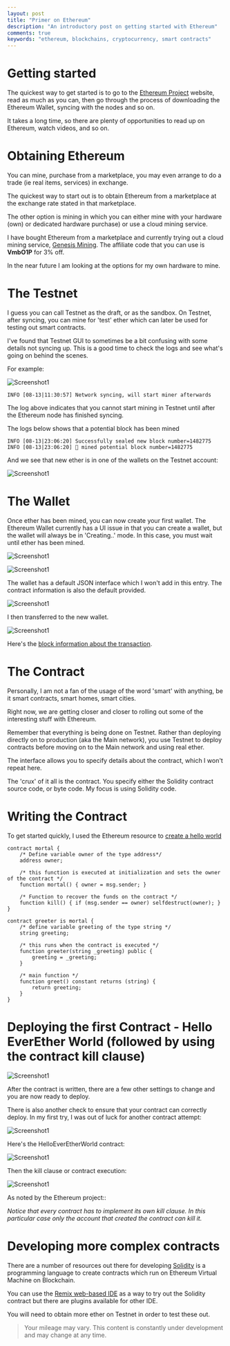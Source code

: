 ```yaml
---
layout: post
title: "Primer on Ethereum"
description: "An introductory post on getting started with Ethereum"
comments: true
keywords: "ethereum, blockchains, cryptocurrency, smart contracts"
---
```



# Getting started

The quickest way to get started is to go to the
[Ethereum Project](https://www.ethereum.org/) website, read as much as you can,
then go through the process of downloading the Ethereum Wallet, syncing with
the nodes and so on.

It takes a long time, so there are plenty of opportunities to read up on
Ethereum, watch videos, and so on.


# Obtaining Ethereum

You can mine, purchase from a marketplace, you may even arrange to do a trade
(ie real items, services) in exchange.

The quickest way to start out is to obtain Ethereum from a marketplace at the
exchange rate stated in that marketplace.

The other option is mining in which you can either mine with your hardware (own)
or dedicated hardware purchase) or use a cloud mining service.

I have bought Ethereum from a marketplace and currently trying out a cloud
mining service, [Genesis Mining](https://www.genesis-mining.com). The
affiliate code that you can use is **VmbO1P** for 3% off.

In the near future I am looking at the options for my own hardware to mine.


# The Testnet

I guess you can call Testnet as the draft, or as the sandbox.
On Testnet, after syncing, you can mine for 'test' ether which can later be used
for testing out smart contracts.

I've found that Testnet GUI to sometimes be a bit confusing with some details
not syncing up.  This is a good time to check the logs and see what's going on
behind the scenes.

For example:

![Screenshot1](/assets/images/ethnodesync.png)

```
INFO [08-13|11:30:57] Network syncing, will start miner afterwards 
```

The log above indicates that you cannot start mining in Testnet until after the
Ethereum node has finished syncing.

The logs below shows that a potential block has been mined

```
INFO [08-13|23:06:20] Successfully sealed new block number=1482775
INFO [08-13|23:06:20] 🔨 mined potential block number=1482775
```

And we see that new ether is in one of the wallets on the Testnet account:

![Screenshot1](/assets/images/newether-testnet.png)


# The Wallet

Once ether has been mined, you can now create your first wallet.
The Ethereum Wallet currently has a UI issue in that you can create a wallet,
but the wallet will always be in 'Creating..' mode.  In this case, you must
wait until ether has been mined.

![Screenshot1](/assets/images/creating-first-wallet-1.png)

![Screenshot1](/assets/images/creating-first-wallet.png)

The wallet has a default JSON interface which I won't add in this entry.
The contract information is also the default provided.

![Screenshot1](/assets/images/transfer-to-wallet.png)

I then transferred to the new wallet.

![Screenshot1](/assets/images/watchingtransactions.png)

Here's the [block information about the transaction](https://ropsten.etherscan.io/block/0xd47cdc79449be936c619a4673798386d1106b9904fe0deb891e0067588f3cf9a).


# The Contract

Personally, I am not a fan of the usage of the word 'smart' with anything, be it
smart contracts, smart homes, smart cities.

Right now, we are getting closer and closer to rolling out some of the
interesting stuff with Ethereum.

Remember that everything is being done on Testnet.
Rather than deploying directly on to production (aka the Main network), you use
Testnet to deploy contracts before moving on to the Main network and
using real ether.

The interface allows you to specify details about the contract, which I won't
repeat here.

The 'crux' of it all is the contract.
You specify either the Solidity contract source code, or byte code.
My focus is using Solidity code.


# Writing the Contract

To get started quickly, I used the Ethereum resource to
[create a hello world](https://www.ethereum.org/greeter) 

```
contract mortal {
    /* Define variable owner of the type address*/
    address owner;

    /* this function is executed at initialization and sets the owner of the contract */
    function mortal() { owner = msg.sender; }

    /* Function to recover the funds on the contract */
    function kill() { if (msg.sender == owner) selfdestruct(owner); }
}

contract greeter is mortal {
    /* define variable greeting of the type string */
    string greeting;

    /* this runs when the contract is executed */
    function greeter(string _greeting) public {
        greeting = _greeting;
    }

    /* main function */
    function greet() constant returns (string) {
        return greeting;
    }
}
```

# Deploying the first Contract - Hello EverEther World (followed by using the contract kill clause)

![Screenshot1](/assets/images/deplowhelloworld.png)

After the contract is written, there are a few other settings to change and
you are now ready to deploy.

There is also another check to ensure that your contract can correctly deploy.
In my first try, I was out of luck for another contract attempt:

![Screenshot1](/assets/images/failed-transaction-ether.png)

Here's the HelloEverEtherWorld contract:

![Screenshot1](/assets/images/helloeverether.png)

Then the kill clause or contract execution:

![Screenshot1](/assets/images/killcontract.png)

As noted by the Ethereum project::

*Notice that every contract has to implement its own kill clause.
In this particular case only the account that created the contract can kill it.*

# Developing more complex contracts

There are a number of resources out there for developing 
[Solidity](https://solidity.readthedocs.io/en/develop/)
is a programming language to create contracts which run on
Ethereum Virtual Machine on Blockchain.

You can use the [Remix web-based IDE](https://remix.ethereum.org/#version=soljson-v0.4.15+commit.bbb8e64f.js)
as a way to try out the Solidity contract but there are plugins available for
other IDE.

You will need to obtain more ether on Testnet in order to test these out.

> Your mileage may vary.  This content is constantly under development and may change at any time.
